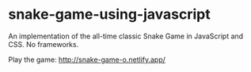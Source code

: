 # snake-game-using-javascript
An implementation of the all-time classic Snake Game in JavaScript and CSS. No frameworks. 

Play the game: http://snake-game-o.netlify.app/
